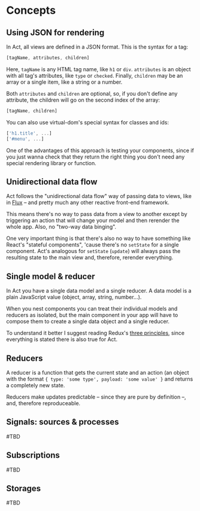 # Concepts

## Using JSON for rendering

In Act, all views are defined in a JSON format. This is the syntax for a tag:

```js
[tagName, attributes, children]
```

Here, `tagName` is any HTML tag name, like `h1` or `div`. `attributes` is an
object with all tag's attributes, like `type` or `checked`. Finally, `children`
may be an array or a single item, like a string or a number.

Both `attributes` and `children` are optional, so, if you don't define any
attribute, the children will go on the second index of the array:

```js
[tagName, children]
```

You can also use virtual-dom's special syntax for classes and ids:

```js
['h1.title', ...]
['#menu', ...]
```

One of the advantages of this approach is testing your components, since if you
just wanna check that they return the right thing you don't need any special
rendering library or function.

## Unidirectional data flow

Act follows the "unidirectional data flow" way of passing data to views, like
in [Flux](https://facebook.github.io/flux/) – and pretty much any other
reactive front-end framework.

This means there's no way to pass data from a view to another except by
triggering an action that will change your model and then rerender the whole
app. Also, no "two-way data binging".

One very important thing is that there's also no way to have something like
React's "stateful components", 'cause there's no `setState` for a single
component. Act's analogous for `setState` (`update`) will always pass the
resulting state to the main view and, therefore, rerender everything.

## Single model & reducer

In Act you have a single data model and a single reducer. A data model is a
plain JavaScript value (object, array, string, number...).

When you nest components you can treat their individual models and reducers as
isolated, but the main component in your app will have to compose them to
create a single data object and a single reducer.

To understand it better I suggest reading Redux's
[three principles](http://redux.js.org/docs/introduction/ThreePrinciples.html),
since everything is stated there is also true for Act.

## Reducers

A reducer is a function that gets the current state and an action (an object
with the format `{ type: 'some type', payload: 'some value' }` and returns a
completely new state.

Reducers make updates predictable – since they are pure by definition –, and,
therefore reproduceable.

## Signals: sources & processes

#TBD

## Subscriptions

#TBD

## Storages

#TBD
